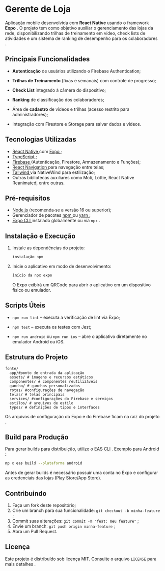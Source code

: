 # Gerente de Loja

Aplicação mobile desenvolvida com **React Native** usando o framework **Expo** . O projeto tem como objetivo auxiliar o gerenciamento das lojas da rede, disponibilizando trilhas de treinamento em vídeo, check lists de atividades e um sistema de ranking de desempenho para os colaboradores .

## Principais Funcionalidades

- **Autenticação** de usuários utilizando o Firebase Authentication;
 
- **Trilhas de Treinamento** (fixas e semanais) com controle de progresso;
 
- **Check List** integrado à câmera do dispositivo;
 
- **Ranking** de classificação dos colaboradores;
 
- Área de **cadastro** de vídeos e trilhas (acesso restrito para administradores);
- Integração com Firestore e Storage para salvar dados e vídeos.

## Tecnologias Utilizadas

- [ React Native ]( https://reactnative.dev/ ) com [ Expo ]( https://expo.dev/ );
- [ TypeScript ]( https://www.typescriptlang.org/ );
- [ Firebase ]( https://firebase.google.com/ ) (Autenticação, Firestore, Armazenamento e Funções);
- [ React Navigation ]( https://reactnavigation.org/ ) para navegação entre telas;
- [ Tailwind ]( https://tailwindcss.com/ ) via NativeWind para estilização;
- Outras bibliotecas auxiliares como Moti, Lottie, React Native Reanimated, entre outras.

## Pré-requisitos

- [ Node.js ]( https://nodejs.org/ ) (recomenda‑se a versão 16 ou superior);
- Gerenciador de pacotes [ npm ]( https://www.npmjs.com/ ) ou [ yarn ]( https://yarnpkg.com/ );
- [ Expo CLI ]( https://docs.expo.dev/get-started/installation/ ) instalado globalmente ou via `npx` .

## Instalação e Execução

1. Instale as dependências do projeto:
   ```bash
   instalação npm
   ```
2. Inicie o aplicativo em modo de desenvolvimento:
   ```bash
   início da npx expo
   ```
   O Expo exibirá um QRCode para abrir o aplicativo em um dispositivo físico ou emulador.

## Scripts Úteis

- `npm run lint` – executa a verificação de lint via Expo;
 
- `npm test` – executa os testes com Jest;
 
- `npm run android` ou `npm run ios` – abre o aplicativo diretamente no emulador Android ou iOS.
 

## Estrutura do Projeto

```
fonte/
  app/#ponto de entrada da aplicação
  assets/ # imagens e recursos estáticos
  componentes/ # componentes reutilizáveis
  gancho/ # ganchos personalizados
  rotas/ #configurações de navegação
  telas/ # telas principais
  services/ #configurações do Firebase e serviços
  estilos/ # arquivos de estilo
  types/ # definições de tipos e interfaces
```

Os arquivos de configuração do Expo e do Firebase ficam na raiz do projeto .

## Build para Produção

Para gerar builds para distribuição, utilize o [ EAS CLI ]( https://docs.expo.dev/eas/ ). Exemplo para Android :

```bash
np x eas build --plataforma android
```

Antes de gerar builds é necessário possuir uma conta no Expo e configurar as credenciais das lojas (Play Store/App Store).

## Contribuindo

1. Faça um fork deste repositório;
2. Crie um branch para sua funcionalidade: `git checkout -b minha-feature` ;
3. Commit suas alterações: `git commit -m "feat: meu feature"` ;
4. Envie um branch: `git push origin minha-feature` ;
5. Abra um Pull Request.

## Licença

Este projeto é distribuído sob licença MIT. Consulte o arquivo `LICENSE` para mais detalhes .